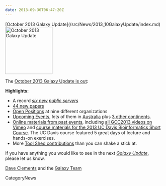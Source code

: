 ```yaml
---
date: 2013-09-30T06:47:20Z
---
```

<div class='newsItemHeader'>[October 2013 Galaxy Update](/src/News/2013_10GalaxyUpdate/index.md)</div>

<div class='right'><a href='/GalaxyUpdates/2013_10'><img src='/Images/Logos/GalaxyUpdate200.png' alt='October 2013 Galaxy Update' width=150 /></a></div>

The [October 2013 Galaxy Update is out](/src/GalaxyUpdates/2013_10/index.md):

**Highlights:**
* A record *[six new public servers](/src/GalaxyUpdates/2013_10/index.md#new-public-servers)*
* [44 new papers](/src/GalaxyUpdates/2013_10/index.md#new-papers)
* [Open Positions](/src/GalaxyUpdates/2013_10/index.md#whos-hiring) at nine different organizations
* [Upcoming Events](/src/GalaxyUpdates/2013_10/index.md#events), lots of them in [Australia](/src/GalaxyUpdates/2013_10/index.md#australia) plus [3 other continents](/src/GalaxyUpdates/2013_10/index.md#all-those-other-continents).  
* [Online materials from past events](/src/GalaxyUpdates/2013_10/index.md#online-materials-from-past-events), including [all GCC2013 videos on Vimeo](http://bit.ly/gcc2013vimeo) and [course materials for the 2013 UC Davis Bioinformatics Short Course](http://bit.ly/16rAUkf). The UC Davis course featured 5 great days of lecture and hands-on exercises.
* More [Tool Shed contributions](/src/GalaxyUpdates/2013_10/index.md#tool-shed-contributions) than you can shake a stick at.

If you have anything you would like to see in the next *[Galaxy Update](/src/GalaxyUpdates/index.md)*, please let us know.

[Dave Clements](/src/DaveClements/index.md) and the [Galaxy Team](/src/GalaxyTeam/index.md)


CategoryNews
